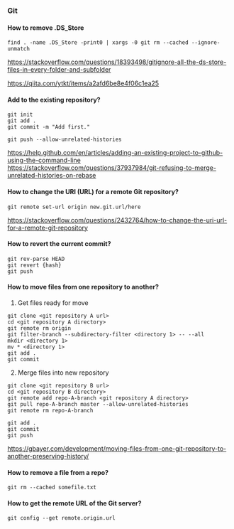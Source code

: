 ### Git

#### How to remove .DS_Store

```
find . -name .DS_Store -print0 | xargs -0 git rm --cached --ignore-unmatch
```

https://stackoverflow.com/questions/18393498/gitignore-all-the-ds-store-files-in-every-folder-and-subfolder

https://qiita.com/ytkt/items/a2afd6be8e4f06c1ea25


#### Add to the existing repository?

```
git init
git add .
git commit -m "Add first."

git push --allow-unrelated-histories
```
https://help.github.com/en/articles/adding-an-existing-project-to-github-using-the-command-line
https://stackoverflow.com/questions/37937984/git-refusing-to-merge-unrelated-histories-on-rebase


#### How to change the URI (URL) for a remote Git repository?

```
git remote set-url origin new.git.url/here
```
https://stackoverflow.com/questions/2432764/how-to-change-the-uri-url-for-a-remote-git-repository


#### How to revert the current commit?

```
git rev-parse HEAD
git revert {hash}
git push
```

#### How to move files from one repository to another?

1. Get files ready for move

```
git clone <git repository A url>
cd <git repository A directory>
git remote rm origin
git filter-branch --subdirectory-filter <directory 1> -- --all
mkdir <directory 1>
mv * <directory 1>
git add .
git commit
```

2. Merge files into new repository

```
git clone <git repository B url>
cd <git repository B directory>
git remote add repo-A-branch <git repository A directory>
git pull repo-A-branch master --allow-unrelated-histories
git remote rm repo-A-branch
```

```
git add .
git commit
git push
```
https://gbayer.com/development/moving-files-from-one-git-repository-to-another-preserving-history/

#### How to remove a file from a repo?

```
git rm --cached somefile.txt
```


#### How to get the remote URL of the Git server?

```
git config --get remote.origin.url
```
